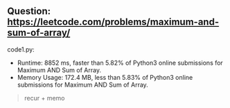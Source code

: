 ## Question: https://leetcode.com/problems/maximum-and-sum-of-array/

code1.py:
* Runtime: 8852 ms, faster than 5.82% of Python3 online submissions for Maximum AND Sum of Array.
* Memory Usage: 172.4 MB, less than 5.83% of Python3 online submissions for Maximum AND Sum of Array.
> recur + memo